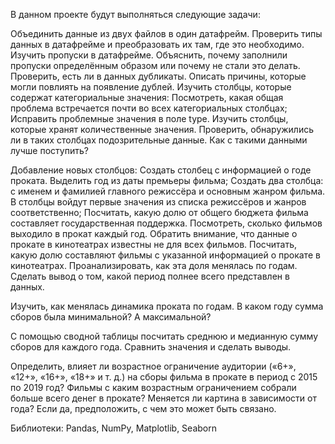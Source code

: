 В данном проекте будут выполняться следующие задачи:

Объединить данные из двух файлов в один датафрейм.
Проверить типы данных в датафрейме и преобразовать их там, где это необходимо.
Изучить пропуски в датафрейме. Объяснить, почему заполнили пропуски определённым образом или почему не стали это делать.
Проверить, есть ли в данных дубликаты. Описать причины, которые могли повлиять на появление дублей.
Изучить столбцы, которые содержат категориальные значения:
Посмотреть, какая общая проблема встречается почти во всех категориальных столбцах;
Исправить проблемные значения в поле type.
Изучить столбцы, которые хранят количественные значения. Проверить, обнаружились ли в таких столбцах подозрительные данные. Как с такими данными лучше поступить?

Добавление новых столбцов:
Создать столбец с информацией о годе проката. Выделить год из даты премьеры фильма;
Создать два столбца: с именем и фамилией главного режиссёра и основным жанром фильма. В столбцы войдут первые значения из списка режиссёров и жанров соответственно;
Посчитать, какую долю от общего бюджета фильма составляет государственная поддержка.
Посмотреть, сколько фильмов выходило в прокат каждый год. Обратить внимание, что данные о прокате в кинотеатрах известны не для всех фильмов. Посчитать, какую долю составляют фильмы с указанной информацией о прокате в кинотеатрах. Проанализировать, как эта доля менялась по годам. Сделать вывод о том, какой период полнее всего представлен в данных.

Изучить, как менялась динамика проката по годам. В каком году сумма сборов была минимальной? А максимальной?

С помощью сводной таблицы посчитать среднюю и медианную сумму сборов для каждого года. Сравнить значения и сделать выводы.

Определить, влияет ли возрастное ограничение аудитории («6+», «12+», «16+», «18+» и т. д.) на сборы фильма в прокате в период с 2015 по 2019 год? Фильмы с каким возрастным ограничением собрали больше всего денег в прокате? Меняется ли картина в зависимости от года? Если да, предположить, с чем это может быть связано.

Библиотеки: Pandas, NumPy, Matplotlib, Seaborn

